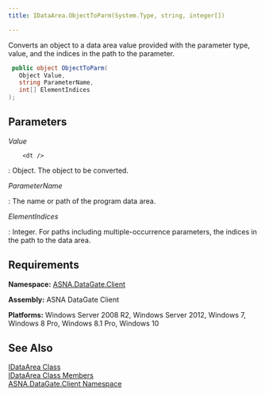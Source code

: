 ```yaml
---
title: IDataArea.ObjectToParm(System.Type, string, integer[])

---
```


Converts an object to a data area value provided with the parameter type, value, and the indices in the path to the parameter.

```cs
 public object ObjectToParm(
   Object Value,
   string ParameterName,
   int[] ElementIndices
);
```


## Parameters



 *Value* 

        <dt />
: 	Object.  The object to be converted. 

 *ParameterName* 

: 			The name or path of the program data area. 

 *ElementIndices* 

: 					Integer. For paths including multiple-occurrence parameters, the indices in the 
											path to the data area. 


## Requirements

**Namespace:** [ASNA.DataGate.Client](datagate-client-namespace.html) 

**Assembly:** ASNA DataGate Client

**Platforms:** Windows Server 2008 R2, Windows Server 2012, Windows 7, Windows 8 Pro, Windows 8.1 Pro, Windows 10
## See Also


[IDataArea Class](idataarea-class.html)
      <br />
[IDataArea Class Members](dcsIDataAreaMembers.html)
      <br />
[ASNA.DataGate.Client Namespace](datagate-client-namespace.html)

